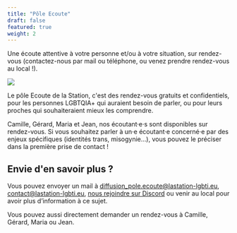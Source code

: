 ```yaml
---
title: "Pôle Ecoute"
draft: false
featured: true
weight: 2
---
```


Une écoute attentive à votre personne et/ou à votre situation, sur rendez-vous (contactez-nous par mail ou téléphone, ou venez prendre rendez-vous au local !).

![](/images/undraw_conversation_h12g.svg)


Le pôle Ecoute de la Station, c'est des rendez-vous gratuits et confidentiels, pour les personnes LGBTQIA+ qui auraient besoin de parler, ou pour leurs proches qui souhaiteraient mieux les comprendre.

Camille, Gérard, Maria et Jean, nos écoutant·e·s sont disponibles sur rendez-vous. Si vous souhaitez parler à un·e écoutant·e concerné·e par des enjeux spécifiques (identités trans, misogynie...), vous pouvez le préciser dans la première prise de contact !

## Envie d'en savoir plus ? 

Vous pouvez envoyer un mail à diffusion_pole.ecoute@lastation-lgbti.eu, contact@lastation-lgbti.eu, [nous rejoindre sur Discord](https://discord.gg/hMjAqkVDRh) ou venir au local pour avoir plus d’information à ce sujet.

Vous pouvez aussi directement demander un rendez-vous à Camille, Gérard, Maria ou Jean.
